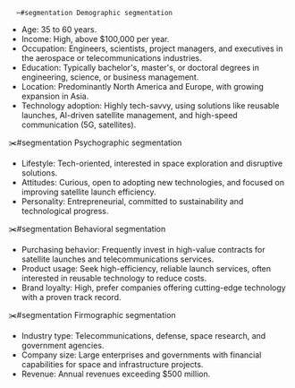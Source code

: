       ✂️#segmentation Demographic segmentation

* Age: 35 to 60 years.  
* Income: High, above $100,000 per year.  
* Occupation: Engineers, scientists, project managers, and executives in the aerospace or telecommunications industries.  
* Education: Typically bachelor's, master's, or doctoral degrees in engineering, science, or business management.  
* Location: Predominantly North America and Europe, with growing expansion in Asia.  
* Technology adoption: Highly tech-savvy, using solutions like reusable launches, AI-driven satellite management, and high-speed communication (5G, satellites).

✂️#segmentation Psychographic segmentation

* Lifestyle: Tech-oriented, interested in space exploration and disruptive solutions.  
* Attitudes: Curious, open to adopting new technologies, and focused on improving satellite launch efficiency.  
* Personality: Entrepreneurial, committed to sustainability and technological progress.

✂️#segmentation Behavioral segmentation

* Purchasing behavior: Frequently invest in high-value contracts for satellite launches and telecommunications services.  
* Product usage: Seek high-efficiency, reliable launch services, often interested in reusable technology to reduce costs.  
* Brand loyalty: High, prefer companies offering cutting-edge technology with a proven track record.

✂️#segmentation Firmographic segmentation

* Industry type: Telecommunications, defense, space research, and government agencies.  
* Company size: Large enterprises and governments with financial capabilities for space and infrastructure projects.  
* Revenue: Annual revenues exceeding $500 million.

